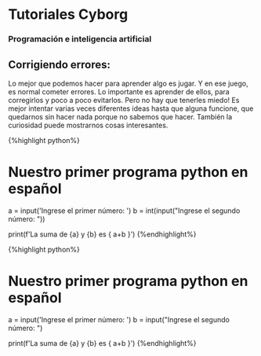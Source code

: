 # Tutoriales Cyborg 
### Programación e inteligencia artificial

## Corrigiendo errores:

Lo mejor que podemos hacer para aprender algo es jugar. Y en ese juego, es normal cometer errores. Lo importante es aprender de ellos, para corregirlos y poco a poco evitarlos. Pero no hay que tenerles miedo! Es mejor intentar varias veces diferentes ideas hasta que alguna funcione, que quedarnos sin hacer nada porque no sabemos que hacer. También la curiosidad puede mostrarnos cosas interesantes.





{%highlight python%}
# Nuestro primer programa python en español

a = input('Ingrese el primer número: ')
b = int(input("Ingrese el segundo número: "))

print(f'La suma de {a} y {b}  es { a+b }')
{%endhighlight%}

{%highlight python%}
# Nuestro primer programa python en español

a = input('Ingrese el primer número: ')
b = input("Ingrese el segundo número: ")

print(f'La suma de {a} y {b}  es { a+b }')
{%endhighlight%}

